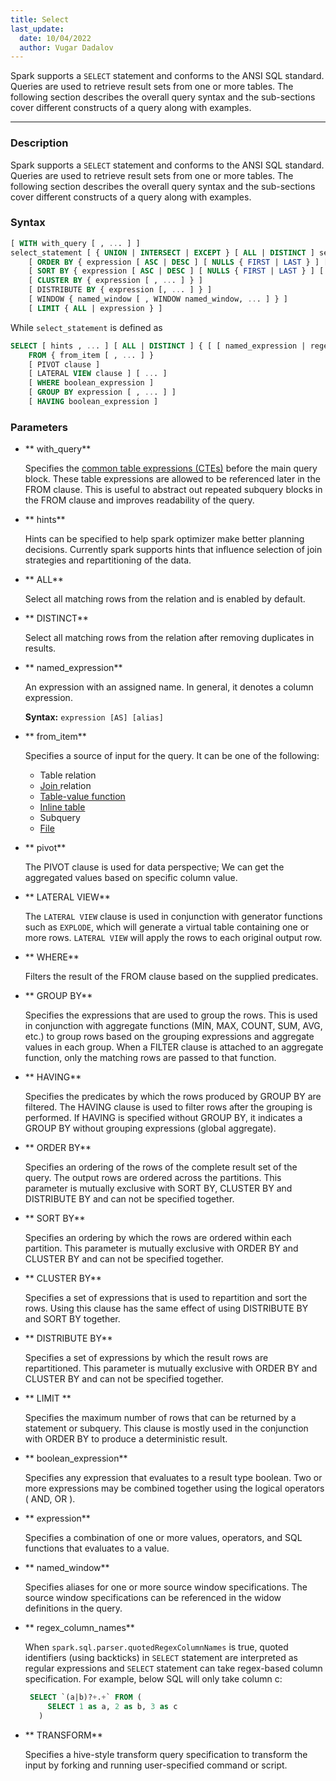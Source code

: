 ```yaml
---
title: Select
last_update:
  date: 10/04/2022
  author: Vugar Dadalov
---
```


<!-- <head>
  <title>Select</title>
  <meta
    name="description"
    content="Select"
  />
</head> -->

Spark supports a `SELECT` statement and conforms to the ANSI SQL standard. Queries are used to retrieve result sets from one or more tables. The following section describes the overall query syntax and the sub-sections cover different constructs of a query along with examples.
___

### Description
Spark supports a `SELECT` statement and conforms to the ANSI SQL standard. Queries are used to retrieve result sets from one or more tables. The following section describes the overall query syntax and the sub-sections cover different constructs of a query along with examples.


### Syntax

```sql
[ WITH with_query [ , ... ] ]
select_statement [ { UNION | INTERSECT | EXCEPT } [ ALL | DISTINCT ] select_statement, ... ]
    [ ORDER BY { expression [ ASC | DESC ] [ NULLS { FIRST | LAST } ] [ , ... ] } ]
    [ SORT BY { expression [ ASC | DESC ] [ NULLS { FIRST | LAST } ] [ , ... ] } ]
    [ CLUSTER BY { expression [ , ... ] } ]
    [ DISTRIBUTE BY { expression [, ... ] } ]
    [ WINDOW { named_window [ , WINDOW named_window, ... ] } ]
    [ LIMIT { ALL | expression } ]
```

While `select_statement` is defined as

```sql
SELECT [ hints , ... ] [ ALL | DISTINCT ] { [ [ named_expression | regex_column_names ] [ , ... ] | TRANSFORM (...) ] }
    FROM { from_item [ , ... ] }
    [ PIVOT clause ]
    [ LATERAL VIEW clause ] [ ... ] 
    [ WHERE boolean_expression ]
    [ GROUP BY expression [ , ... ] ]
    [ HAVING boolean_expression ]
```


### Parameters

- ** with_query**

    Specifies the <a href="https://spark.apache.org/docs/latest/sql-ref-syntax-qry-select-cte.html">common table expressions (CTEs)</a> before the main query block. These table expressions are allowed to be referenced later in the FROM clause. This is useful to abstract out repeated subquery blocks in the FROM clause and improves readability of the query.



- ** hints**

    Hints can be specified to help spark optimizer make better planning decisions. Currently spark supports hints that influence selection of join strategies and repartitioning of the data.


- ** ALL**

    Select all matching rows from the relation and is enabled by default.


- ** DISTINCT**

  Select all matching rows from the relation after removing duplicates in results.

- ** named_expression**

    An expression with an assigned name. In general, it denotes a column expression.

     **Syntax:** `expression [AS] [alias]`


- ** from_item**

    Specifies a source of input for the query. It can be one of the following:

  - Table relation
  - <a href="./join">Join </a> relation
  - <a href="./table-valued-functions-tvf">Table-value function</a>
  - <a href="./inline-table">Inline table</a>
  - Subquery
  - <a href="./file">File </a>


- ** pivot**

    The PIVOT clause is used for data perspective; We can get the aggregated values based on specific column value.

- ** LATERAL VIEW**

    The `LATERAL VIEW` clause is used in conjunction with generator functions such as `EXPLODE`, which will generate a virtual table containing one or more rows. `LATERAL VIEW` will apply the rows to each original output row.

- ** WHERE**

    Filters the result of the FROM clause based on the supplied predicates.

- ** GROUP BY**

    Specifies the expressions that are used to group the rows. This is used in conjunction with aggregate functions (MIN, MAX, COUNT, SUM, AVG, etc.) to group rows based on the grouping expressions and aggregate values in each group. When a FILTER clause is attached to an aggregate function, only the matching rows are passed to that function.


- ** HAVING**

    Specifies the predicates by which the rows produced by GROUP BY are filtered. The HAVING clause is used to filter rows after the grouping is performed. If HAVING is specified without GROUP BY, it indicates a GROUP BY without grouping expressions (global aggregate).


- ** ORDER BY**

    Specifies an ordering of the rows of the complete result set of the query. The output rows are ordered across the partitions. This parameter is mutually exclusive with SORT BY, CLUSTER BY and DISTRIBUTE BY and can not be specified together.

- ** SORT BY**

    Specifies an ordering by which the rows are ordered within each partition. This parameter is mutually exclusive with ORDER BY and CLUSTER BY and can not be specified together.


- ** CLUSTER  BY**

    Specifies a set of expressions that is used to repartition and sort the rows. Using this clause has the same effect of using DISTRIBUTE BY and SORT BY together.


- ** DISTRIBUTE BY**

    Specifies a set of expressions by which the result rows are repartitioned. This parameter is mutually exclusive with ORDER BY and CLUSTER BY and can not be specified together.


- ** LIMIT **

    Specifies the maximum number of rows that can be returned by a statement or subquery. This clause is mostly used in the conjunction with ORDER BY to produce a deterministic result.


- ** boolean_expression**

    Specifies any expression that evaluates to a result type boolean. Two or more expressions may be combined together using the logical operators ( AND, OR ).


- ** expression**

    Specifies a combination of one or more values, operators, and SQL functions that evaluates to a value.


- ** named_window**

    Specifies aliases for one or more source window specifications. The source window specifications can be referenced in the widow definitions in the query.


- ** regex_column_names**

    When `spark.sql.parser.quotedRegexColumnNames` is true, quoted identifiers (using backticks) in `SELECT` statement are interpreted as regular expressions and `SELECT` statement can take regex-based column specification. For example, below SQL will only take column c:

    ```sql
     SELECT `(a|b)?+.+` FROM (
         SELECT 1 as a, 2 as b, 3 as c
       )
    ```


- ** TRANSFORM**

    Specifies a hive-style transform query specification to transform the input by forking and running user-specified command or script.
